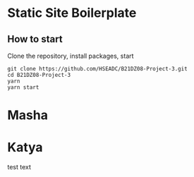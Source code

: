 # Static Site Boilerplate

## How to start

Clone the repository, install packages, start

```
git clone https://github.com/HSEADC/B21DZ08-Project-3.git
cd B21DZ08-Project-3
yarn
yarn start
```

# Masha
# Katya

test text

